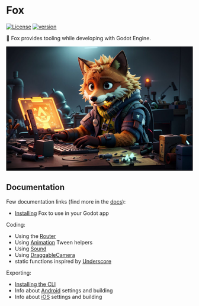 # Fox

[![License](https://img.shields.io/badge/License-MIT-green.svg?colorB=3cc712)](license) [![version](https://img.shields.io/github/package-json/v/uralys/fox)](https://github.com/uralys/fox/tags)

🦊 Fox provides tooling while developing with Godot Engine.

<p align="center"><img title="fox"  src="./assets/logo.jpg"></p>

## Documentation

Few documentation links (find more in the [docs](./docs)):

- [Installing](./docs/install.md) Fox to use in your Godot app

Coding:

- Using the [Router](./docs/gdscript/router.md)
- Using [Animation](./docs/gdscript/animations.md) Tween helpers
- Using [Sound](./docs/gdscript/sound.md)
- Using [DraggableCamera](./docs/gdscript/draggable-camera.md)
- static functions inspired by [Underscore](/fox/libs/underscore.gd)

Exporting:

- [Installing the CLI](./docs/cli.md)
- Info about [Android](./docs/exporting/android.md) settings and building
- Info about [iOS](./docs/exporting/ios.md) settings and building
